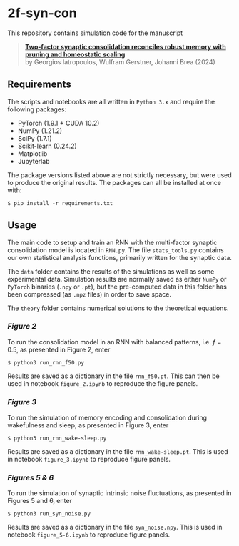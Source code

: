 # 2f-syn-con

This repository contains simulation code for the  manuscript
   > [**Two-factor synaptic consolidation reconciles robust memory with pruning and homeostatic scaling**](https://doi.org/10.1101/2024.07.23.604787)<br>
     by Georgios Iatropoulos, Wulfram Gerstner, Johanni Brea (2024)

## Requirements
The scripts and notebooks are all written in `Python 3.x` and require the following packages:
- PyTorch (1.9.1 + CUDA 10.2)
- NumPy (1.21.2)
- SciPy (1.7.1)
- Scikit-learn (0.24.2)
- Matplotlib
- Jupyterlab

The package versions listed above are not strictly necessary, but were used to produce the original results. The packages can all be installed at once with:
```
$ pip install -r requirements.txt
```

## Usage
The main code to setup and train an RNN with the multi-factor synaptic consolidation model is located in `RNN.py`. The file `stats_tools.py` contains our own statistical analysis functions, primarily written for the synaptic data.

The `data` folder contains the results of the simulations as well as some experimental data. Simulation results are normally saved as either `NumPy` or `PyTorch` binaries (`.npy` or `.pt`), but the pre-computed data in this folder has been compressed (as `.npz` files) in order to save space.

The `theory` folder contains numerical solutions to the theoretical equations.

### *Figure 2*
To run the consolidation model in an RNN with balanced patterns, i.e. $f=0.5$, as presented in Figure 2, enter
```
$ python3 run_rnn_f50.py
```
Results are saved as a dictionary in the file `rnn_f50.pt`. This can then be used in notebook `figure_2.ipynb` to reproduce the figure panels.

### *Figure 3*
To run the simulation of memory encoding and consolidation during wakefulness and sleep, as presented in Figure 3, enter
```
$ python3 run_rnn_wake-sleep.py
```
Results are saved as a dictionary in the file `rnn_wake-sleep.pt`.
This is used in notebook `figure_3.ipynb` to reproduce figure panels.

### *Figures 5 & 6*
To run the simulation of synaptic intrinsic noise fluctuations, as presented in Figures 5 and 6, enter
```
$ python3 run_syn_noise.py
```
Results are saved as a dictionary in the file `syn_noise.npy`.
This is used in notebook `figure_5-6.ipynb` to reproduce figure panels.
